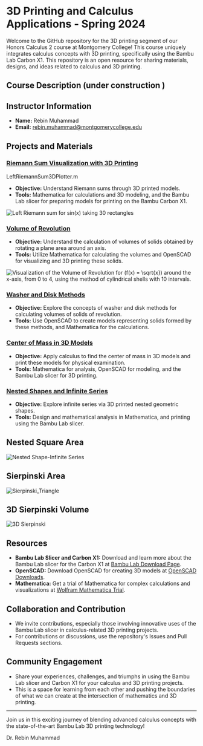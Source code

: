 # 3D Printing and Calculus Applications - Spring 2024

Welcome to the GitHub repository for the 3D printing segment of our Honors Calculus 2 course at Montgomery College! This course uniquely integrates calculus concepts with 3D printing, specifically using the Bambu Lab Carbon X1. This repository is an open resource for sharing materials, designs, and ideas related to calculus and 3D printing.

## Course Description (under construction )



## Instructor Information

- **Name:** Rebin Muhammad
- **Email:** rebin.muhammad@montgomerycollege.edu


  
## Projects and Materials

### [Riemann Sum Visualization with 3D Printing](RiemannSum.md)

LeftRiemannSum3DPlotter.m
- **Objective:** Understand Riemann sums through 3D printed models.
- **Tools:** Mathematica for calculations and  3D modeling, and the Bambu Lab slicer for preparing models for printing on the Bambu Carbon X1.

![Left Riemann sum for sin(x) taking 30 rectangles](https://github.com/Reben80/3DPrintCalculus/blob/main/Reimann_Sum.jpg)


### [Volume of Revolution](Volume_of_Revolution.md)
- **Objective:** Understand the calculation of volumes of solids obtained by rotating a plane area around an axis.
- **Tools:** Utilize Mathematica for calculating the volumes and OpenSCAD for visualizing and 3D printing these solids.

![Visualization of the Volume of Revolution for \(f(x) = \sqrt{x}\) around the x-axis, from 0 to 4, using the method of cylindrical shells with 10 intervals.](plotsolid_Shells_sqrt.jpeg)


### [Washer and Disk Methods](Washer_and_Desk.md)
- **Objective:** Explore the concepts of washer and disk methods for calculating volumes of solids of revolution.
- **Tools:** Use OpenSCAD to create models representing solids formed by these methods, and Mathematica for the calculations.






### [Center of Mass in 3D Models](CenterofMass.md)
- **Objective:** Apply calculus to find the center of mass in 3D models and print these models for physical examination.
- **Tools:** Mathematica for analysis, OpenSCAD for modeling, and the Bambu Lab slicer for 3D printing.


### [Nested Shapes and Infinite Series](infinite_series.md)
- **Objective:** Explore infinite series via 3D printed nested geometric shapes.
- **Tools:** Design and  mathematical analysis in Mathematica, and printing using the Bambu Lab slicer.

## Nested Square Area
![Nested Shape-Infinite Series](Nested_shapes.jpeg)


## Sierpinski Area
![Sierpinski_Triangle](sierpinski.jpeg)


## 3D Sierpinski Volume

![3D Sierpinski](3d_Sierpinski.jpeg)

## Resources

- **Bambu Lab Slicer and Carbon X1:** Download and learn more about the Bambu Lab slicer for the Carbon X1 at [Bambu Lab Download Page](https://bambulab.com/en/download).
- **OpenSCAD:** Download OpenSCAD for creating 3D models at [OpenSCAD Downloads](https://openscad.org/downloads.html).
- **Mathematica:** Get a trial of Mathematica for complex calculations and visualizations at [Wolfram Mathematica Trial](https://www.wolfram.com/mathematica/trial/).

## Collaboration and Contribution

- We invite contributions, especially those involving innovative uses of the Bambu Lab slicer in calculus-related 3D printing projects.
- For contributions or discussions, use the repository's Issues and Pull Requests sections.

## Community Engagement

- Share your experiences, challenges, and triumphs in using the Bambu Lab slicer and Carbon X1 for your calculus and 3D printing projects.
- This is a space for learning from each other and pushing the boundaries of what we can create at the intersection of mathematics and 3D printing.

---

Join us in this exciting journey of blending advanced calculus concepts with the state-of-the-art Bambu Lab 3D printing technology!

Dr. Rebin Muhammad
